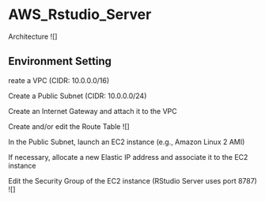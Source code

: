 # AWS_Rstudio_Server
Architecture
![]
## Environment Setting
reate a VPC (CIDR: 10.0.0.0/16)

Create a Public Subnet (CIDR: 10.0.0.0/24)

Create an Internet Gateway and attach it to the VPC

Create and/or edit the Route Table
![]

In the Public Subnet, launch an EC2 instance (e.g., Amazon Linux 2 AMI)

If necessary, allocate a new Elastic IP address and associate it to the EC2 instance

Edit the Security Group of the EC2 instance (RStudio Server uses port 8787)
![]
